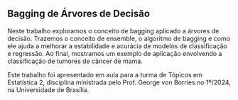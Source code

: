 ## Bagging de Árvores de Decisão

Neste trabalho exploramos o conceito de bagging aplicado a árvores de decisão. Trazemos o conceito de ensemble, o algoritmo de bagging e como ele ajuda a melhorar a estabilidade e acurácia de modelos de classificação e regressão. Ao final, mostramos um exemplo de aplicação envolvendo a classificação de tumores de câncer de mama.

Este trabalho foi apresentado em aula para a turma de Tópicos em Estatística 2, disciplina ministrada pelo Prof. George von Borries no 1º/2024, na Universidade de Brasília.
